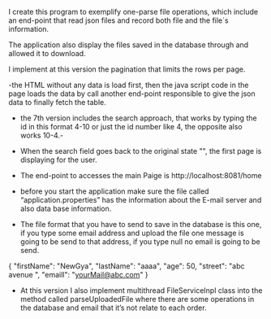 ﻿
I create this program to exemplify one-parse file operations,
which include an end-point that read json files and record both file and the file´s information. 

The application also display the files saved in the database through and allowed it to download. 

I implement at this version the pagination that limits the rows per page. 

-the HTML without any data is load first, then the java script code in the page loads the data by call another end-point responsible to give the json data to finally fetch the table.

- the 7th version includes the search approach, that works by typing the id in this format 4-10 or just the id number like 4, the opposite also works 10-4.- 

- When the search field goes back to the original state "", the first page is displaying for the user.

- The end-point to accesses the main Paige is http://localhost:8081/home 

- before you start the application make sure the file called “application.properties” has the information about the E-mail server and also data base information.

- The file format that you have to send to save in the database is this one, if you type some email address and upload the file one message is going to be send to that address, if you type null no email is going to be send.

{
  "firstName": "NewGya",
  "lastName": "aaaa",
  "age": 50,
  "street": "abc avenue ",
  "emaill": "yourMail@abc.com"
}  

- At this version I also implement multithread FileServiceInpl class into the method called parseUploadedFile where there are some operations in the database and email that it’s not relate to each order.

